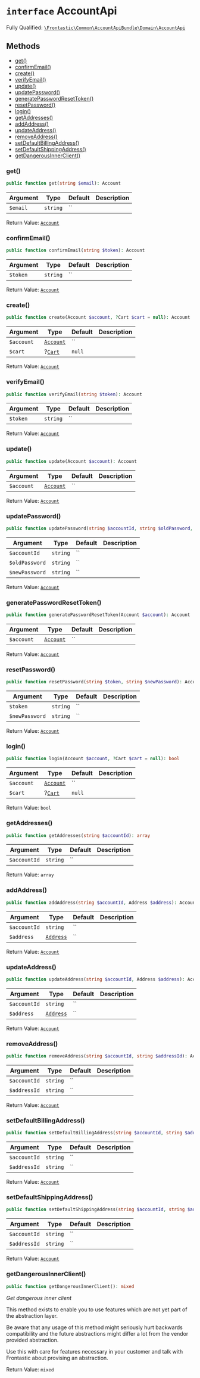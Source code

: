 # `interface`  AccountApi

Fully Qualified: [`\Frontastic\Common\AccountApiBundle\Domain\AccountApi`](../../../../src/php/AccountApiBundle/Domain/AccountApi.php)




## Methods

* [get()](#get)
* [confirmEmail()](#confirmemail)
* [create()](#create)
* [verifyEmail()](#verifyemail)
* [update()](#update)
* [updatePassword()](#updatepassword)
* [generatePasswordResetToken()](#generatepasswordresettoken)
* [resetPassword()](#resetpassword)
* [login()](#login)
* [getAddresses()](#getaddresses)
* [addAddress()](#addaddress)
* [updateAddress()](#updateaddress)
* [removeAddress()](#removeaddress)
* [setDefaultBillingAddress()](#setdefaultbillingaddress)
* [setDefaultShippingAddress()](#setdefaultshippingaddress)
* [getDangerousInnerClient()](#getdangerousinnerclient)


### get()


```php
public function get(string $email): Account
```






Argument|Type|Default|Description
--------|----|-------|-----------
`$email`|`string`|``|

Return Value: [`Account`](Account.md)

### confirmEmail()


```php
public function confirmEmail(string $token): Account
```






Argument|Type|Default|Description
--------|----|-------|-----------
`$token`|`string`|``|

Return Value: [`Account`](Account.md)

### create()


```php
public function create(Account $account, ?Cart $cart = null): Account
```






Argument|Type|Default|Description
--------|----|-------|-----------
`$account`|[`Account`](Account.md)|``|
`$cart`|?[`Cart`](../../CartApiBundle/Domain/Cart.md)|`null`|

Return Value: [`Account`](Account.md)

### verifyEmail()


```php
public function verifyEmail(string $token): Account
```






Argument|Type|Default|Description
--------|----|-------|-----------
`$token`|`string`|``|

Return Value: [`Account`](Account.md)

### update()


```php
public function update(Account $account): Account
```






Argument|Type|Default|Description
--------|----|-------|-----------
`$account`|[`Account`](Account.md)|``|

Return Value: [`Account`](Account.md)

### updatePassword()


```php
public function updatePassword(string $accountId, string $oldPassword, string $newPassword): Account
```






Argument|Type|Default|Description
--------|----|-------|-----------
`$accountId`|`string`|``|
`$oldPassword`|`string`|``|
`$newPassword`|`string`|``|

Return Value: [`Account`](Account.md)

### generatePasswordResetToken()


```php
public function generatePasswordResetToken(Account $account): Account
```






Argument|Type|Default|Description
--------|----|-------|-----------
`$account`|[`Account`](Account.md)|``|

Return Value: [`Account`](Account.md)

### resetPassword()


```php
public function resetPassword(string $token, string $newPassword): Account
```






Argument|Type|Default|Description
--------|----|-------|-----------
`$token`|`string`|``|
`$newPassword`|`string`|``|

Return Value: [`Account`](Account.md)

### login()


```php
public function login(Account $account, ?Cart $cart = null): bool
```






Argument|Type|Default|Description
--------|----|-------|-----------
`$account`|[`Account`](Account.md)|``|
`$cart`|?[`Cart`](../../CartApiBundle/Domain/Cart.md)|`null`|

Return Value: `bool`

### getAddresses()


```php
public function getAddresses(string $accountId): array
```






Argument|Type|Default|Description
--------|----|-------|-----------
`$accountId`|`string`|``|

Return Value: `array`

### addAddress()


```php
public function addAddress(string $accountId, Address $address): Account
```






Argument|Type|Default|Description
--------|----|-------|-----------
`$accountId`|`string`|``|
`$address`|[`Address`](Address.md)|``|

Return Value: [`Account`](Account.md)

### updateAddress()


```php
public function updateAddress(string $accountId, Address $address): Account
```






Argument|Type|Default|Description
--------|----|-------|-----------
`$accountId`|`string`|``|
`$address`|[`Address`](Address.md)|``|

Return Value: [`Account`](Account.md)

### removeAddress()


```php
public function removeAddress(string $accountId, string $addressId): Account
```






Argument|Type|Default|Description
--------|----|-------|-----------
`$accountId`|`string`|``|
`$addressId`|`string`|``|

Return Value: [`Account`](Account.md)

### setDefaultBillingAddress()


```php
public function setDefaultBillingAddress(string $accountId, string $addressId): Account
```






Argument|Type|Default|Description
--------|----|-------|-----------
`$accountId`|`string`|``|
`$addressId`|`string`|``|

Return Value: [`Account`](Account.md)

### setDefaultShippingAddress()


```php
public function setDefaultShippingAddress(string $accountId, string $addressId): Account
```






Argument|Type|Default|Description
--------|----|-------|-----------
`$accountId`|`string`|``|
`$addressId`|`string`|``|

Return Value: [`Account`](Account.md)

### getDangerousInnerClient()


```php
public function getDangerousInnerClient(): mixed
```


*Get *dangerous* inner client*

This method exists to enable you to use features which are not yet part
of the abstraction layer.

Be aware that any usage of this method might seriously hurt backwards
compatibility and the future abstractions might differ a lot from the
vendor provided abstraction.

Use this with care for features necessary in your customer and talk with
Frontastic about provising an abstraction.


Return Value: `mixed`

